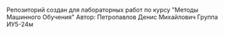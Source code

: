 Репозиторий создан для лабораторных работ по курсу "Методы Машинного Обучения"
Автор: Петропавлов Денис Михайлович
Группа ИУ5-24м